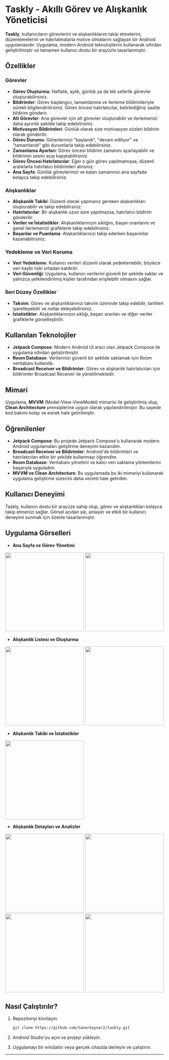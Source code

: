 # Taskly - Akıllı Görev ve Alışkanlık Yöneticisi

**Taskly**, kullanıcıların görevlerini ve alışkanlıklarını takip etmelerini, düzenlemelerini ve hatırlatmalarla motive olmalarını sağlayan bir Android uygulamasıdır. Uygulama, modern Android teknolojilerini kullanarak sıfırdan geliştirilmiştir ve tamamen kullanıcı dostu bir arayüzle tasarlanmıştır.

## Özellikler

### Görevler
- **Görev Oluşturma**: Haftalık, aylık, günlük ya da tek seferlik görevler oluşturabilirsiniz.
- **Bildirimler**: Görev başlangıcı, tamamlanma ve ilerleme bildirimleriyle sürekli bilgilendirilirsiniz. Görev öncesi hatırlatıcılar, belirlediğiniz saatte bildirim gönderir.
- **Alt Görevler**: Ana görevler için alt görevler oluşturabilir ve ilerlemenizi daha ayrıntılı şekilde takip edebilirsiniz.
- **Motivasyon Bildirimleri**: Günlük olarak size motivasyon sözleri bildirim olarak gönderilir.
- **Görev Durumu**: Görevlerinizi "başlandı", "devam ediliyor" ve "tamamlandı" gibi durumlarla takip edebilirsiniz.
- **Zamanlama Ayarları**: Görev öncesi bildirim zamanını ayarlayabilir ve bildirimin sesini açıp kapatabilirsiniz.
- **Görev Öncesi Hatırlatıcılar**: Eğer o gün görev yapılmamışsa, düzenli aralıklarla hatırlatıcı bildirimleri alırsınız.
- **Ana Sayfa**: Günlük görevlerinizi ve kalan zamanınızı ana sayfada kolayca takip edebilirsiniz.

### Alışkanlıklar
- **Alışkanlık Takibi**: Düzenli olarak yapmanız gereken alışkanlıkları oluşturabilir ve takip edebilirsiniz.
- **Hatırlatıcılar**: Bir alışkanlık uzun süre yapılmazsa, hatırlatıcı bildirim gönderilir.
- **Veriler ve İstatistikler**: Alışkanlıklarınızın sıklığını, başarı oranlarını ve genel ilerlemenizi grafiklerle takip edebilirsiniz.
- **Başarılar ve Puanlama**: Alışkanlıklarınızı takip ederken başarımlar kazanabilirsiniz.

### Yedekleme ve Veri Koruma
- **Veri Yedekleme**: Kullanıcı verileri düzenli olarak yedeklenebilir, böylece veri kaybı riski ortadan kaldırılır. 
- **Veri Güvenliği**: Uygulama, kullanıcı verilerini güvenli bir şekilde saklar ve yalnızca yetkilendirilmiş kişiler tarafından erişilebilir olmasını sağlar.

### İleri Düzey Özellikler
- **Takvim**: Görev ve alışkanlıklarınızı takvim üzerinde takip edebilir, tarihleri işaretleyebilir ve notlar ekleyebilirsiniz.
- **İstatistikler**: Alışkanlıklarınızın sıklığı, başarı oranları ve diğer veriler grafiklerle görselleştirilir.

## Kullanılan Teknolojiler

- **Jetpack Compose**: Modern Android UI aracı olan Jetpack Compose ile uygulama sıfırdan geliştirilmiştir.
- **Room Database**: Verilerinizi güvenli bir şekilde saklamak için Room veritabanı kullanıldı.
- **Broadcast Receiver ve Bildirimler**: Görev ve alışkanlık hatırlatıcıları için bildirimler Broadcast Receiver ile yönetilmektedir.

## Mimari
Uygulama, **MVVM** (Model-View-ViewModel) mimarisi ile geliştirilmiş olup, **Clean Architecture** prensiplerine uygun olarak yapılandırılmıştır. Bu sayede kod bakımı kolay ve esnek hale getirilmiştir.

## Öğrenilenler

- **Jetpack Compose**: Bu projede Jetpack Compose'u kullanarak modern Android uygulamaları geliştirme deneyimi kazandım.
- **Broadcast Receiver ve Bildirimler**: Android'de bildirimleri ve hatırlatıcıları etkin bir şekilde kullanmayı öğrendim.
- **Room Database**: Veritabanı yönetimi ve kalıcı veri saklama yöntemlerini başarıyla uyguladım.
- **MVVM ve Clean Architecture**: Bu uygulamada bu iki mimariyi kullanarak uygulama geliştirme sürecini daha verimli hale getirdim.

## Kullanıcı Deneyimi
Taskly, kullanıcı dostu bir arayüze sahip olup, görev ve alışkanlıkları kolayca takip etmenizi sağlar. Görsel açıdan şık, anlaşılır ve etkili bir kullanıcı deneyimi sunmak için özenle tasarlanmıştır.

## Uygulama Görselleri

- **Ana Sayfa ve Görev Yönetimi**
<p float="left"> <img src="screenshots/home.png" width="250"/> <img src="screenshots/create_task.png" width="250"/> </p>

- **Alışkanlık Listesi ve Oluşturma**
<p float="left"> <img src="screenshots/habit_list.png" width="250"/> <img src="screenshots/create_habit.png" width="250"/> </p>

- **Alışkanlık Takibi ve İstatistikler**
<p float="left"> <img src="screenshots/habit_tracking_stats.png" width="250"/> </p>

- **Alışkanlık Detayları ve Analizler**
<p float="left"> <img src="screenshots/habit_detail_info.png" width="250"/> <img src="screenshots/habit_detail_graph.png" width="250"/> <img src="screenshots/habit_detail_calendar.png" width="250"/> <img src="screenshots/habit_detail_achievements.png" width="250"/> </p>

## Nasıl Çalıştırılır?
1. Repozitoriyi klonlayın:
   ```bash
   git clone https://github.com/tanerkaynar2/taskly.git
   
2. Android Studio'yu açın ve projeyi yükleyin.

3. Uygulamayı bir emülatör veya gerçek cihazda derleyin ve çalıştırın.

---
